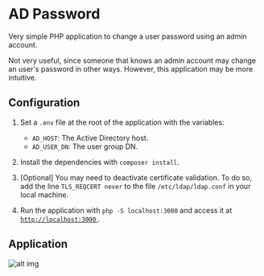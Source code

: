 # AD Password

Very simple PHP application to change a user password using an admin account.

Not very useful, since someone that knows an admin account may change an user's password in other ways. However, this application may be more intuitive.

## Configuration

1. Set a `.env` file at the root of the application with the variables:

   - `AD_HOST`: The Active Directory host.
   - `AD_USER_DN`: The user group DN.

2. Install the dependencies with `composer install`.
3. [Optional] You may need to deactivate certificate validation. To do so, add the line `TLS_REQCERT never` to the file `/etc/ldap/ldap.conf` in your local machine.
4. Run the application with `php -S localhost:3000` and access it at [ `http://localhost:3000` ](http://localhost:3000).

## Application

![alt img](https://github.com/Lucas-PG/ad-password/blob/main/public/images/app-png.png)
